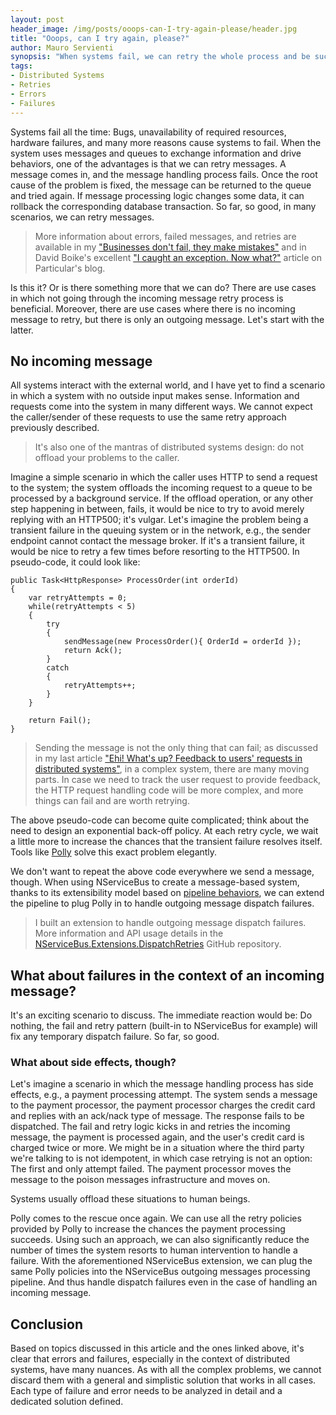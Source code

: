 ```yaml
---
layout: post
header_image: /img/posts/ooops-can-I-try-again-please/header.jpg
title: "Ooops, can I try again, please?"
author: Mauro Servienti
synopsis: "When systems fail, we can retry the whole process and be successful. However, there are scenarios in which retrying a subset of the process might be a better choice. Not all failures are born equal."
tags:
- Distributed Systems
- Retries
- Errors
- Failures
---
```


Systems fail all the time: Bugs, unavailability of required resources, hardware failures, and many more reasons cause systems to fail. When the system uses messages and queues to exchange information and drive behaviors, one of the advantages is that we can retry messages. A message comes in, and the message handling process fails. Once the root cause of the problem is fixed, the message can be returned to the queue and tried again. If message processing logic changes some data, it can rollback the corresponding database transaction. So far, so good, in many scenarios, we can retry messages.

> More information about errors, failed messages, and retries are available in my ["Businesses don't fail, they make mistakes"](https://milestone.topics.it/2019/09/10/businesses-dont-fail-they-make-mistakes.html) and in David Boike's excellent ["I caught an exception. Now what?"](https://particular.net/blog/but-all-my-errors-are-severe) article on Particular's blog.

Is this it? Or is there something more that we can do? There are use cases in which not going through the incoming message retry process is beneficial. Moreover, there are use cases where there is no incoming message to retry, but there is only an outgoing message. Let's start with the latter.

## No incoming message

All systems interact with the external world, and I have yet to find a scenario in which a system with no outside input makes sense. Information and requests come into the system in many different ways. We cannot expect the caller/sender of these requests to use the same retry approach previously described.

> It's also one of the mantras of distributed systems design: do not offload your problems to the caller.

Imagine a simple scenario in which the caller uses HTTP to send a request to the system; the system offloads the incoming request to a queue to be processed by a background service. If the offload operation, or any other step happening in between, fails, it would be nice to try to avoid merely replying with an HTTP500; it's vulgar.
Let's imagine the problem being a transient failure in the queuing system or in the network, e.g., the sender endpoint cannot contact the message broker. If it's a transient failure, it would be nice to retry a few times before resorting to the HTTP500. In pseudo-code, it could look like:

```
public Task<HttpResponse> ProcessOrder(int orderId)
{
    var retryAttempts = 0;
    while(retryAttempts < 5)
    {
        try
        {
            sendMessage(new ProcessOrder(){ OrderId = orderId });
            return Ack();
        }
        catch
        {
            retryAttempts++;
        }
    }

    return Fail();
}
```

> Sending the message is not the only thing that can fail; as discussed in my last article ["Ehi! What's up? Feedback to users' requests in distributed systems"](https://milestone.topics.it/2021/01/12/feedback-to-users-requests-in-distributed-systems.html), in a complex system, there are many moving parts. In case we need to track the user request to provide feedback, the HTTP request handling code will be more complex, and more things can fail and are worth retrying.

The above pseudo-code can become quite complicated; think about the need to design an exponential back-off policy. At each retry cycle, we wait a little more to increase the chances that the transient failure resolves itself. Tools like [Polly](https://github.com/App-vNext/Polly) solve this exact problem elegantly.

We don't want to repeat the above code everywhere we send a message, though. When using NServiceBus to create a message-based system, thanks to its extensibility model based on [pipeline behaviors](https://docs.particular.net/nservicebus/pipeline/manipulate-with-behaviors), we can extend the pipeline to plug Polly in to handle outgoing message dispatch failures.

> I built an extension to handle outgoing message dispatch failures. More information and API usage details in the [NServiceBus.Extensions.DispatchRetries](https://github.com/mauroservienti/NServiceBus.Extensions.DispatchRetries) GitHub repository.

## What about failures in the context of an incoming message?

It's an exciting scenario to discuss. The immediate reaction would be: Do nothing, the fail and retry pattern (built-in to NServiceBus for example) will fix any temporary dispatch failure. So far, so good.

### What about side effects, though?

Let's imagine a scenario in which the message handling process has side effects, e.g., a payment processing attempt. The system sends a message to the payment processor, the payment processor charges the credit card and replies with an ack/nack type of message.
The response fails to be dispatched. The fail and retry logic kicks in and retries the incoming message, the payment is processed again, and the user's credit card is charged twice or more. We might be in a situation where the third party we're talking to is not idempotent, in which case retrying is not an option: The first and only attempt failed. The payment processor moves the message to the poison messages infrastructure and moves on.

Systems usually offload these situations to human beings.

Polly comes to the rescue once again. We can use all the retry policies provided by Polly to increase the chances the payment processing succeeds. Using such an approach, we can also significantly reduce the number of times the system resorts to human intervention to handle a failure. With the aforementioned NServiceBus extension, we can plug the same Polly policies into the NServiceBus outgoing messages processing pipeline. And thus handle dispatch failures even in the case of handling an incoming message.

## Conclusion

Based on topics discussed in this article and the ones linked above, it's clear that errors and failures, especially in the context of distributed systems, have many nuances. As with all the complex problems, we cannot discard them with a general and simplistic solution that works in all cases. Each type of failure and error needs to be analyzed in detail and a dedicated solution defined.
